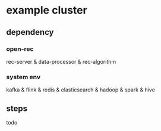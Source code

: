 # example cluster

## dependency
### open-rec
rec-server & data-processor & rec-algorithm

### system env
kafka & flink & redis & elasticsearch & hadoop & spark & hive

## steps
todo